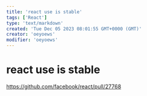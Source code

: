 ```yaml
---
title: 'react use is stable'
tags: ['React']
type: 'text/markdown'
created: 'Tue Dec 05 2023 08:01:55 GMT+0000 (GMT)'
creator: 'oeyoews'
modifier: 'oeyoews'
---
```


# react use is stable

<https://github.com/facebook/react/pull/27768>
